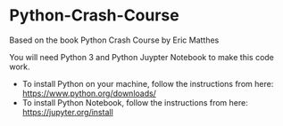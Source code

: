 # Python-Crash-Course
Based on the book Python Crash Course by Eric Matthes

You will need Python 3 and Python Juypter Notebook to make this code work. 

* To install Python on your machine, follow the instructions from here: https://www.python.org/downloads/
* To install Python Notebook, follow the instructions from here:  https://jupyter.org/install
 

